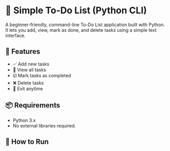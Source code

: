 
# 📝 Simple To-Do List (Python CLI)

A beginner-friendly, command-line To-Do List application built with Python. It lets you add, view, mark as done, and delete tasks using a simple text interface.

## 🔧 Features

- ✅ Add new tasks
- 👀 View all tasks
- ☑️ Mark tasks as completed
- ❌ Delete tasks
- 🛑 Exit anytime

## 📦 Requirements

- Python 3.x
- No external libraries required.

## 🚀 How to Run

